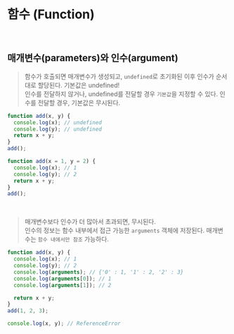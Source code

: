 # 함수 (Function)

<br/>

## 매개변수(parameters)와 인수(argument)

> 함수가 호출되면 매개변수가 생성되고, `undefined`로 초기화된 이후 인수가 순서대로 할당된다. 기본값은 undefined!  
> 인수를 전달하지 않거나, undefined를 전달할 경우 `기본값`을 지정할 수 있다.
> 인수를 전달할 경우, 기본값은 무시된다.

```javascript
function add(x, y) {
  console.log(x); // undefined
  console.log(y); // undefined
  return x + y;
}
add();

function add(x = 1, y = 2) {
  console.log(x); // 1
  console.log(y); // 2
  return x + y;
}
add();
```

<br/>

> 매개변수보다 인수가 더 많아서 초과되면, 무시된다.  
> 인수의 정보는 함수 내부에서 접근 가능한 `arguments` 객체에 저장된다.
> 매개변수는 `함수 내에서만 참조` 가능하다.

```javascript
function add(x, y) {
  console.log(x); // 1
  console.log(y); // 2
  console.log(arguments); // {'0' : 1, '1' : 2, '2' : 3}
  console.log(arguments[0]); // 1
  console.log(arguments[1]); // 2

  return x + y;
}
add(1, 2, 3);

console.log(x, y); // ReferenceError
```
